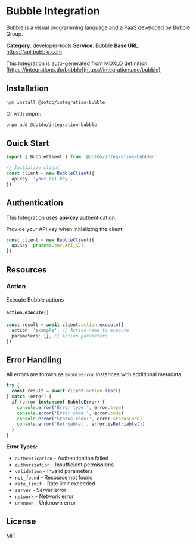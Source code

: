 # Bubble Integration

Bubble is a visual programming language and a PaaS developed by Bubble Group.

**Category**: developer-tools
**Service**: Bubble
**Base URL**: https://api.bubble.com

This Integration is auto-generated from MDXLD definition: [https://integrations.do/bubble](https://integrations.do/bubble)

## Installation

```bash
npm install @dotdo/integration-bubble
```

Or with pnpm:

```bash
pnpm add @dotdo/integration-bubble
```

## Quick Start

```typescript
import { BubbleClient } from '@dotdo/integration-bubble'

// Initialize client
const client = new BubbleClient({
  apiKey: 'your-api-key',
})
```

## Authentication

This Integration uses **api-key** authentication.

Provide your API key when initializing the client:

```typescript
const client = new BubbleClient({
  apiKey: process.env.API_KEY,
})
```

## Resources

### Action

Execute Bubble actions

#### `action.execute()`

```typescript
const result = await client.action.execute({
  action: 'example', // Action name to execute
  parameters: {}, // Action parameters
})
```

## Error Handling

All errors are thrown as `BubbleError` instances with additional metadata:

```typescript
try {
  const result = await client.action.list()
} catch (error) {
  if (error instanceof BubbleError) {
    console.error('Error type:', error.type)
    console.error('Error code:', error.code)
    console.error('Status code:', error.statusCode)
    console.error('Retryable:', error.isRetriable())
  }
}
```

**Error Types:**

- `authentication` - Authentication failed
- `authorization` - Insufficient permissions
- `validation` - Invalid parameters
- `not_found` - Resource not found
- `rate_limit` - Rate limit exceeded
- `server` - Server error
- `network` - Network error
- `unknown` - Unknown error

## License

MIT
